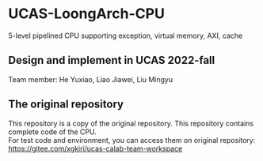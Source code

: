 # UCAS-LoongArch-CPU
5-level pipelined CPU supporting exception, virtual memory, AXI, cache
## Design and implement in UCAS 2022-fall
Team member: He Yuxiao, Liao Jiawei, Liu Mingyu
## The original repository
This repository is a copy of the original repository. This repository contains complete code of the CPU.  
For test code and environment, you can access them on original repository:    
https://gitee.com/xgkiri/ucas-calab-team-workspace
